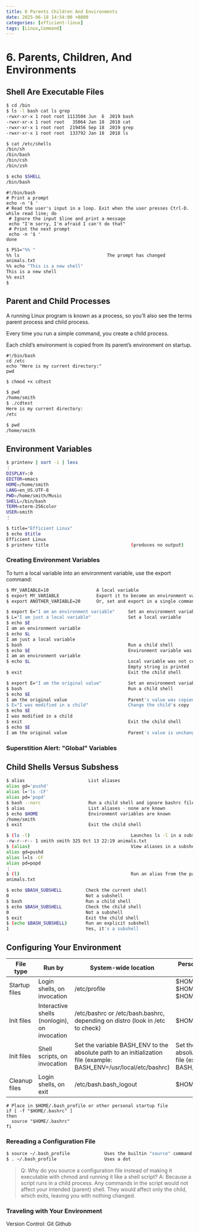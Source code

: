 ```yaml
---
title: 6 Parents Children And Environments 
date: 2025-06-18 14:54:00 +0800 
categories: [efficient-linux] 
tags: [Linux,Command]
---
```

# 6. Parents, Children, And Environments

## Shell Are Executable Files

```bash
$ cd /bin
$ ls -l bash cat ls grep
-rwxr-xr-x 1 root root 1113504 Jun  6  2019 bash
-rwxr-xr-x 1 root root   35064 Jan 18  2018 cat
-rwxr-xr-x 1 root root  219456 Sep 18  2019 grep
-rwxr-xr-x 1 root root  133792 Jan 18  2018 ls
```

```bash
$ cat /etc/shells
/bin/sh
/bin/bash
/bin/csh
/bin/zsh
```

```bash
$ echo $SHELL
/bin/bash
```

```shell
#!/bin/bash
# Print a prompt
echo -n '$ '
# Read the user's input in a loop. Exit when the user presses Ctrl-D.
while read line; do
 # Ignore the input $line and print a message
 echo "I'm sorry, I'm afraid I can't do that"
 # Print the next prompt
 echo -n '$ '
done
```

```bash
$ PS1="%% "
%% ls                                 The prompt has changed
animals.txt
%% echo "This is a new shell"
This is a new shell
%% exit
$
```

## Parent and Child Processes

A running Linux program is known as a process, so you’ll also see the terms parent process and child process.

Every time you run a simple command, you create a child process.

Each child’s environment is copied from its parent’s environment on startup.

```shell
#!/bin/bash
cd /etc
echo "Here is my current directory:"
pwd
```

```bash
$ chmod +x cdtest

$ pwd
/home/smith
$ ./cdtest
Here is my current directory:
/etc

$ pwd
/home/smith
```

## Environment Variables

```bash
$ printenv | sort -i | less
⋮
DISPLAY=:0
EDITOR=emacs
HOME=/home/smith
LANG=en_US.UTF-8
PWD=/home/smith/Music
SHELL=/bin/bash
TERM=xterm-256color
USER=smith
⋮
```

```bash
$ title="Efficient Linux"
$ echo $title
Efficient Linux
$ printenv title                               (produces no output)
```

### Creating Environment Variables

To turn a local variable into an environment variable, use the export command:

```bash
$ MY_VARIABLE=10                  A local variable
$ export MY_VARIABLE              Export it to become an environment variable
$ export ANOTHER_VARIABLE=20      Or, set and export in a single command
```

```bash
$ export E="I am an environment variable"     Set an environment variable
$ L="I am just a local variable"              Set a local variable
$ echo $E
I am an environment variable
$ echo $L
I am just a local variable
$ bash                                        Run a child shell
$ echo $E                                     Environment variable was copied
I am an environment variable
$ echo $L                                     Local variable was not copied
                                              Empty string is printed
$ exit                                        Exit the child shell
```

```bash
$ export E="I am the original value"          Set an environment variable
$ bash                                        Run a child shell
$ echo $E
I am the original value                       Parent's value was copied
$ E="I was modified in a child"               Change the child's copy
$ echo $E
I was modified in a child
$ exit                                        Exit the child shell
$ echo $E
I am the original value                       Parent's value is unchanged
```

### Superstition Alert: "Global" Variables

## Child Shells Versus Subshess

```bash
$ alias                        List aliases
alias gd='pushd'
alias l='ls -CF'
alias pd='popd'
$ bash --norc                  Run a child shell and ignore bashrc files
$ alias                        List aliases - none are known
$ echo $HOME                   Environment variables are known
/home/smith
$ exit                         Exit the child shell
```

```bash
$ (ls -l)                                      Launches ls -l in a subshell
-rw-r--r-- 1 smith smith 325 Oct 13 22:19 animals.txt
$ (alias)                                      View aliases in a subshell
alias gd=pushd
alias l=ls -CF
alias pd=popd
⋮
$ (l)                                          Run an alias from the parent
animals.txt
```

```bash
$ echo $BASH_SUBSHELL         Check the current shell
0                             Not a subshell
$ bash                        Run a child shell
$ echo $BASH_SUBSHELL         Check the child shell
0                             Not a subshell
$ exit                        Exit the child shell
$ (echo $BASH_SUBSHELL)       Run an explicit subshell
1                             Yes, it's a subshell
```

## Configuring Your Environment

|   File type   |                    Run by                    |                                               	System-wide location                                                |                                     Personal file locations (in order invoked)                                     |
| ------------- | -------------------------------------------- | ------------------------------------------------------------------------------------------------------------------ | ------------------------------------------------------------------------------------------------------------------ |
| Startup files | Login shells, on invocation                  | /etc/profile                                                                                                       | $HOME/.bash_profile,   $HOME/.bash_login, and $HOME/.profile                                                       |
| Init files    | Interactive shells (nonlogin), on invocation | /etc/bashrc or /etc/bash.bashrc, depending on distro (look in /etc to check)                                       | $HOME/.bashrc                                                                                                      |
| Init files    | Shell scripts, on invocation                 | Set the variable BASH_ENV to the absolute path to an initialization file (example: BASH_ENV=/usr/local/etc/bashrc) | Set the variable BASH_ENV to the absolute path to an initialization file (example: BASH_ENV=/usr/local/etc/bashrc) |
| Cleanup files | Login shells, on exit                        | /etc/bash.bash_logout                                                                                              | $HOME/.bash_logout                                                                                                 |

```shell
# Place in $HOME/.bash_profile or other personal startup file
if [ -f "$HOME/.bashrc" ]
then
  source "$HOME/.bashrc"
fi
```

### Rereading a Configuration File

```bash
$ source ~/.bash_profile             Uses the builtin "source" command
$ . ~/.bash_profile                  Uses a dot
```

>Q: Why do you source a configuration file instead of making it executable with chmod and running it like a shell script? 
>A: Because a script runs in a child process. Any commands in the script would not affect your intended (parent) shell. They would affect only the child, which exits, leaving you with nothing changed.

### Traveling with Your Environment 

Version Control: Git Github
